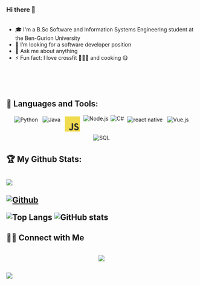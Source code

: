 ### Hi there 👋

<!--
**talish94/talish94** is a ✨ _special_ ✨ repository because its `README.md` (this file) appears on your GitHub profile.

Here are some ideas to get you started:
- 🔭 I’m currently working on ...
- 🌱 I’m currently learning ...
- 👯 I’m looking to collaborate on ..
- 📫 How to reach me: ...
- 😄 Pronouns: ...
-->

<ul>
         <br/>
         <li> 🎓 I'm a B.Sc Software and Information Systems Engineering student at the Ben-Gurion University </li>
         <li> 🤔 I’m looking for a software developer position </li>
         <li> 💬 Ask me about anything </li>
         <li>⚡ Fun fact: I love crossfit 🏋🏼‍♀️ and cooking 😋  </li>
 </ul>
 
<br />   
<br />  


 <br />             
<h2> 🧰 Languages and Tools: </h2>
<p align="center">
<img src="https://content.techgig.com/thumb/msid-69596495,width-860,resizemode-4/5-tips-for-Python-Programmers-to-help-them-improve.jpg?50999" alt="Python" height="40" style="vertical-align:top; margin:4px">
  <img src="https://upload.wikimedia.org/wikipedia/en/3/30/Java_programming_language_logo.svg" alt="Java" height="40" style="vertical-align:top; margin:4px">
<img src="https://raw.githubusercontent.com/github/explore/80688e429a7d4ef2fca1e82350fe8e3517d3494d/topics/javascript/javascript.png" alt="Javascript" height="40" style="vertical-align:top; margin:4px">

  <img src="https://upload.wikimedia.org/wikipedia/commons/d/d9/Node.js_logo.svg" alt="Node.js" height="40" style="vertical-align:top; margin:1px">
  <img src="https://pluralsight.imgix.net/paths/path-icons/csharp-e7b8fcd4ce.png" alt="C#" height="50" style="vertical-align:top; margin:1px">
  
  <img src="https://p.kindpng.com/picc/s/765-7652239_react-native-svg-logo-hd-png-download.png" alt="react native" height="40" style="vertical-align:top; margin:4px">
  <img src="https://cdn.iconscout.com/icon/free/png-256/vuejs-1175052.png" alt="Vue.js" height="40" style="vertical-align:top; margin:4px">
  <img src="https://previews.123rf.com/images/jovanas/jovanas1612/jovanas161200791/68255878-sql-icon.jpg" alt="SQL" height="50" style="vertical-align:top; margin:4px">
  </p>   
  
<h2> 🏆 My Github Stats: <h2/>
        
![](https://visitor-badge.laobi.icu/badge?page_id=talish94.talish94)

         
         
[![Github](https://img.shields.io/github/followers/talish94?label=Follow&style=social)](https://github.com/talish94)


![Top Langs](https://github-readme-stats.vercel.app/api/top-langs/?username=talish94&theme=tokyonight)
![GitHub stats](https://github-readme-stats.vercel.app/api?username=CharalambosIoannou&show_icons=true&theme=tokyonight)


  
<h2> 🤝🏻  Connect with Me <h2/>
<p align="center">
  <a href="https://www.linkedin.com/in/tali-schvartz/" rel="nofollow"><img src="https://camo.githubusercontent.com/3832e781db984a454384baf43c31fb3468ffddcebe0227e0bfc27c960754d0db/68747470733a2f2f696d672e736869656c64732e696f2f62616467652f2d43616d65726f6e25323054686f6d70736f6e2d3030373742353f7374796c653d666c61742d737175617265266c6f676f3d4c696e6b6564696e266c6f676f436f6c6f723d7768697465" data-canonical-src="https://img.shields.io/badge/-Cameron%20Thompson-0077B5?style=flat-square&amp;logo=Linkedin&amp;logoColor=white" style="max-width:100%;"></a>
  
<a href="mailto:talischvartz@gamil.com"><img src="https://camo.githubusercontent.com/67fa50260c9d6ea4d981af3179cda6af85fcb66575b10ac7d36919bfecfccbca/68747470733a2f2f696d672e736869656c64732e696f2f62616467652f2d63616d74686f6d7039364067616d696c2e636f6d2d4431343833363f7374796c653d666c61742d737175617265266c6f676f3d476d61696c266c6f676f436f6c6f723d7768697465" data-canonical-src="https://img.shields.io/badge/-camthomp96@gamil.com-D14836?style=flat-square&amp;logo=Gmail&amp;logoColor=white" style="max-width:100%;"></a>
  
</p>
